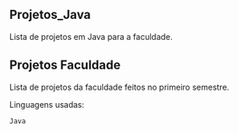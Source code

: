 ## Projetos_Java

Lista de projetos em Java para a faculdade.
## Projetos Faculdade

Lista de projetos da faculdade feitos no primeiro semestre.

Linguagens usadas:

`Java`
